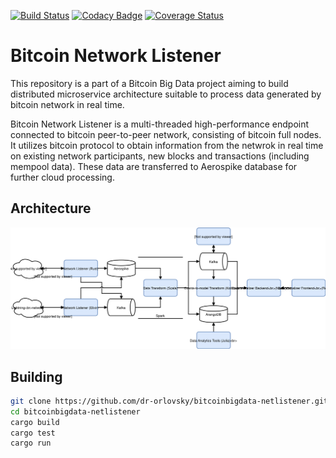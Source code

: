 [![Build Status](https://travis-ci.org/dr-orlovsky/bitcoinbigdata-netlistener.svg?branch=master)](https://travis-ci.org/dr-orlovsky/bitcoinbigdata-netlistener) [![Codacy Badge](https://api.codacy.com/project/badge/Grade/b869ee6e762b4596abf865f87dbd80ab)](https://www.codacy.com/app/dr-orlovsky/bitcoinbigdata-netlistener?utm_source=github.com&amp;utm_medium=referral&amp;utm_content=dr-orlovsky/bitcoinbigdata-netlistener&amp;utm_campaign=Badge_Grade) [![Coverage Status](https://coveralls.io/repos/github/dr-orlovsky/bitcoinbigdata-netlistener/badge.svg?branch=master)](https://coveralls.io/github/dr-orlovsky/bitcoinbigdata-netlistener?branch=master)

Bitcoin Network Listener
===

This repository is a part of a Bitcoin Big Data project aiming to build distributed microservice 
architecture suitable to process data generated by bitcoin network in real time.

Bitcoin Network Listener is a multi-threaded high-performance endpoint connected to bitcoin
peer-to-peer network, consisting of bitcoin full nodes. It utilizes bitcoin protocol to obtain
information from the netwrok in real time on existing network participants, new blocks and
transactions (including mempool data). These data are transferred to Aerospike database for
further cloud processing.

Architecture
---
![](docs/architecture.svg)

Building
---

```bash
git clone https://github.com/dr-orlovsky/bitcoinbigdata-netlistener.git
cd bitcoinbigdata-netlistener
cargo build
cargo test
cargo run
```
